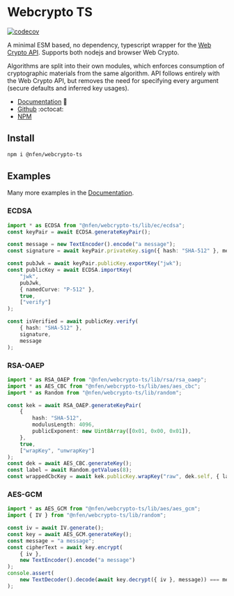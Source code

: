 # Webcrypto TS

[![codecov](https://codecov.io/gh/nealfennimore/webcrypto-ts/branch/main/graph/badge.svg?token=DGUV5J0QPR)](https://codecov.io/gh/nealfennimore/webcrypto-ts)

A minimal ESM based, no dependency, typescript wrapper for the [Web Crypto API](https://developer.mozilla.org/en-US/docs/Web/API/Web_Crypto_API). Supports both nodejs and browser Web Crypto.

Algorithms are split into their own modules, which enforces consumption of cryptographic materials from the same algorithm. API follows entirely with the Web Crypto API, but removes the need for specifying every argument (secure defaults and inferred key usages).

-   [Documentation](https://neal.codes/webcrypto-ts/) 📖
-   [Github](https://github.com/nealfennimore/webcrypto-ts) :octocat:
-   [NPM](https://www.npmjs.com/package/@nfen/webcrypto-ts)

## Install

```sh
npm i @nfen/webcrypto-ts
```

## Examples

Many more examples in the [Documentation](https://neal.codes/webcrypto-ts/).

### ECDSA

```ts
import * as ECDSA from "@nfen/webcrypto-ts/lib/ec/ecdsa";
const keyPair = await ECDSA.generateKeyPair();

const message = new TextEncoder().encode("a message");
const signature = await keyPair.privateKey.sign({ hash: "SHA-512" }, message);

const pubJwk = await keyPair.publicKey.exportKey("jwk");
const publicKey = await ECDSA.importKey(
    "jwk",
    pubJwk,
    { namedCurve: "P-512" },
    true,
    ["verify"]
);

const isVerified = await publicKey.verify(
    { hash: "SHA-512" },
    signature,
    message
);
```

### RSA-OAEP

```ts
import * as RSA_OAEP from "@nfen/webcrypto-ts/lib/rsa/rsa_oaep";
import * as AES_CBC from "@nfen/webcrypto-ts/lib/aes/aes_cbc";
import * as Random from "@nfen/webcrypto-ts/lib/random";

const kek = await RSA_OAEP.generateKeyPair(
    {
        hash: "SHA-512",
        modulusLength: 4096,
        publicExponent: new Uint8Array([0x01, 0x00, 0x01]),
    },
    true,
    ["wrapKey", "unwrapKey"]
);
const dek = await AES_CBC.generateKey();
const label = await Random.getValues(8);
const wrappedCbcKey = await kek.publicKey.wrapKey("raw", dek.self, { label });
```

### AES-GCM

```ts
import * as AES_GCM from "@nfen/webcrypto-ts/lib/aes/aes_gcm";
import { IV } from "@nfen/webcrypto-ts/lib/random";

const iv = await IV.generate();
const key = await AES_GCM.generateKey();
const message = "a message";
const cipherText = await key.encrypt(
    { iv },
    new TextEncoder().encode("a message")
);
console.assert(
    new TextDecoder().decode(await key.decrypt({ iv }, message)) === message
);
```
